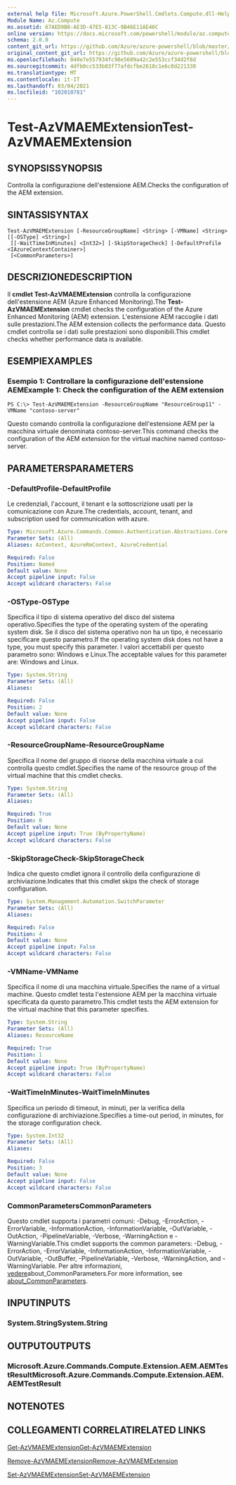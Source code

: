 ```yaml
---
external help file: Microsoft.Azure.PowerShell.Cmdlets.Compute.dll-Help.xml
Module Name: Az.Compute
ms.assetid: 67AED9B8-AE3D-47E5-813C-9B46E11AE46C
online version: https://docs.microsoft.com/powershell/module/az.compute/test-azvmaemextension
schema: 2.0.0
content_git_url: https://github.com/Azure/azure-powershell/blob/master/src/Compute/Compute/help/Test-AzVMAEMExtension.md
original_content_git_url: https://github.com/Azure/azure-powershell/blob/master/src/Compute/Compute/help/Test-AzVMAEMExtension.md
ms.openlocfilehash: 040e7e557934fc90e5609a42c2e553ccf34d2f8d
ms.sourcegitcommit: 4dfb0cc533b83f77afdcfbe2618c1e6c8d221330
ms.translationtype: MT
ms.contentlocale: it-IT
ms.lasthandoff: 03/04/2021
ms.locfileid: "102010781"
---
```

# <span data-ttu-id="da568-101">Test-AzVMAEMExtension</span><span class="sxs-lookup"><span data-stu-id="da568-101">Test-AzVMAEMExtension</span></span>

## <span data-ttu-id="da568-102">SYNOPSIS</span><span class="sxs-lookup"><span data-stu-id="da568-102">SYNOPSIS</span></span>
<span data-ttu-id="da568-103">Controlla la configurazione dell'estensione AEM.</span><span class="sxs-lookup"><span data-stu-id="da568-103">Checks the configuration of the AEM extension.</span></span>

## <span data-ttu-id="da568-104">SINTASSI</span><span class="sxs-lookup"><span data-stu-id="da568-104">SYNTAX</span></span>

```
Test-AzVMAEMExtension [-ResourceGroupName] <String> [-VMName] <String> [[-OSType] <String>]
 [[-WaitTimeInMinutes] <Int32>] [-SkipStorageCheck] [-DefaultProfile <IAzureContextContainer>]
 [<CommonParameters>]
```

## <span data-ttu-id="da568-105">DESCRIZIONE</span><span class="sxs-lookup"><span data-stu-id="da568-105">DESCRIPTION</span></span>
<span data-ttu-id="da568-106">Il **cmdlet Test-AzVMAEMExtension** controlla la configurazione dell'estensione AEM (Azure Enhanced Monitoring).</span><span class="sxs-lookup"><span data-stu-id="da568-106">The **Test-AzVMAEMExtension** cmdlet checks the configuration of the Azure Enhanced Monitoring (AEM) extension.</span></span>
<span data-ttu-id="da568-107">L'estensione AEM raccoglie i dati sulle prestazioni.</span><span class="sxs-lookup"><span data-stu-id="da568-107">The AEM extension collects the performance data.</span></span>
<span data-ttu-id="da568-108">Questo cmdlet controlla se i dati sulle prestazioni sono disponibili.</span><span class="sxs-lookup"><span data-stu-id="da568-108">This cmdlet checks whether performance data is available.</span></span>

## <span data-ttu-id="da568-109">ESEMPI</span><span class="sxs-lookup"><span data-stu-id="da568-109">EXAMPLES</span></span>

### <span data-ttu-id="da568-110">Esempio 1: Controllare la configurazione dell'estensione AEM</span><span class="sxs-lookup"><span data-stu-id="da568-110">Example 1: Check the configuration of the AEM extension</span></span>
```
PS C:\> Test-AzVMAEMExtension -ResourceGroupName "ResourceGroup11" -VMName "contoso-server"
```

<span data-ttu-id="da568-111">Questo comando controlla la configurazione dell'estensione AEM per la macchina virtuale denominata contoso-server.</span><span class="sxs-lookup"><span data-stu-id="da568-111">This command checks the configuration of the AEM extension for the virtual machine named contoso-server.</span></span>

## <span data-ttu-id="da568-112">PARAMETERS</span><span class="sxs-lookup"><span data-stu-id="da568-112">PARAMETERS</span></span>

### <span data-ttu-id="da568-113">-DefaultProfile</span><span class="sxs-lookup"><span data-stu-id="da568-113">-DefaultProfile</span></span>
<span data-ttu-id="da568-114">Le credenziali, l'account, il tenant e la sottoscrizione usati per la comunicazione con Azure.</span><span class="sxs-lookup"><span data-stu-id="da568-114">The credentials, account, tenant, and subscription used for communication with azure.</span></span>

```yaml
Type: Microsoft.Azure.Commands.Common.Authentication.Abstractions.Core.IAzureContextContainer
Parameter Sets: (All)
Aliases: AzContext, AzureRmContext, AzureCredential

Required: False
Position: Named
Default value: None
Accept pipeline input: False
Accept wildcard characters: False
```

### <span data-ttu-id="da568-115">-OSType</span><span class="sxs-lookup"><span data-stu-id="da568-115">-OSType</span></span>
<span data-ttu-id="da568-116">Specifica il tipo di sistema operativo del disco del sistema operativo.</span><span class="sxs-lookup"><span data-stu-id="da568-116">Specifies the type of the operating system of the operating system disk.</span></span>
<span data-ttu-id="da568-117">Se il disco del sistema operativo non ha un tipo, è necessario specificare questo parametro.</span><span class="sxs-lookup"><span data-stu-id="da568-117">If the operating system disk does not have a type, you must specify this parameter.</span></span>
<span data-ttu-id="da568-118">I valori accettabili per questo parametro sono: Windows e Linux.</span><span class="sxs-lookup"><span data-stu-id="da568-118">The acceptable values for this parameter are: Windows and Linux.</span></span>

```yaml
Type: System.String
Parameter Sets: (All)
Aliases:

Required: False
Position: 2
Default value: None
Accept pipeline input: False
Accept wildcard characters: False
```

### <span data-ttu-id="da568-119">-ResourceGroupName</span><span class="sxs-lookup"><span data-stu-id="da568-119">-ResourceGroupName</span></span>
<span data-ttu-id="da568-120">Specifica il nome del gruppo di risorse della macchina virtuale a cui controlla questo cmdlet.</span><span class="sxs-lookup"><span data-stu-id="da568-120">Specifies the name of the resource group of the virtual machine that this cmdlet checks.</span></span>

```yaml
Type: System.String
Parameter Sets: (All)
Aliases:

Required: True
Position: 0
Default value: None
Accept pipeline input: True (ByPropertyName)
Accept wildcard characters: False
```

### <span data-ttu-id="da568-121">-SkipStorageCheck</span><span class="sxs-lookup"><span data-stu-id="da568-121">-SkipStorageCheck</span></span>
<span data-ttu-id="da568-122">Indica che questo cmdlet ignora il controllo della configurazione di archiviazione.</span><span class="sxs-lookup"><span data-stu-id="da568-122">Indicates that this cmdlet skips the check of storage configuration.</span></span>

```yaml
Type: System.Management.Automation.SwitchParameter
Parameter Sets: (All)
Aliases:

Required: False
Position: 4
Default value: None
Accept pipeline input: False
Accept wildcard characters: False
```

### <span data-ttu-id="da568-123">-VMName</span><span class="sxs-lookup"><span data-stu-id="da568-123">-VMName</span></span>
<span data-ttu-id="da568-124">Specifica il nome di una macchina virtuale.</span><span class="sxs-lookup"><span data-stu-id="da568-124">Specifies the name of a virtual machine.</span></span>
<span data-ttu-id="da568-125">Questo cmdlet testa l'estensione AEM per la macchina virtuale specificata da questo parametro.</span><span class="sxs-lookup"><span data-stu-id="da568-125">This cmdlet tests the AEM extension for the virtual machine that this parameter specifies.</span></span>

```yaml
Type: System.String
Parameter Sets: (All)
Aliases: ResourceName

Required: True
Position: 1
Default value: None
Accept pipeline input: True (ByPropertyName)
Accept wildcard characters: False
```

### <span data-ttu-id="da568-126">-WaitTimeInMinutes</span><span class="sxs-lookup"><span data-stu-id="da568-126">-WaitTimeInMinutes</span></span>
<span data-ttu-id="da568-127">Specifica un periodo di timeout, in minuti, per la verifica della configurazione di archiviazione.</span><span class="sxs-lookup"><span data-stu-id="da568-127">Specifies a time-out period, in minutes, for the storage configuration check.</span></span>

```yaml
Type: System.Int32
Parameter Sets: (All)
Aliases:

Required: False
Position: 3
Default value: None
Accept pipeline input: False
Accept wildcard characters: False
```

### <span data-ttu-id="da568-128">CommonParameters</span><span class="sxs-lookup"><span data-stu-id="da568-128">CommonParameters</span></span>
<span data-ttu-id="da568-129">Questo cmdlet supporta i parametri comuni: -Debug, -ErrorAction, -ErrorVariable, -InformationAction, -InformationVariable, -OutVariable, -OutAction, -PipelineVariable, -Verbose, -WarningAction e -WarningVariable.</span><span class="sxs-lookup"><span data-stu-id="da568-129">This cmdlet supports the common parameters: -Debug, -ErrorAction, -ErrorVariable, -InformationAction, -InformationVariable, -OutVariable, -OutBuffer, -PipelineVariable, -Verbose, -WarningAction, and -WarningVariable.</span></span> <span data-ttu-id="da568-130">Per altre informazioni, [vedere](http://go.microsoft.com/fwlink/?LinkID=113216)about_CommonParameters.</span><span class="sxs-lookup"><span data-stu-id="da568-130">For more information, see [about_CommonParameters](http://go.microsoft.com/fwlink/?LinkID=113216).</span></span>

## <span data-ttu-id="da568-131">INPUT</span><span class="sxs-lookup"><span data-stu-id="da568-131">INPUTS</span></span>

### <span data-ttu-id="da568-132">System.String</span><span class="sxs-lookup"><span data-stu-id="da568-132">System.String</span></span>

## <span data-ttu-id="da568-133">OUTPUT</span><span class="sxs-lookup"><span data-stu-id="da568-133">OUTPUTS</span></span>

### <span data-ttu-id="da568-134">Microsoft.Azure.Commands.Compute.Extension.AEM.AEMTestResult</span><span class="sxs-lookup"><span data-stu-id="da568-134">Microsoft.Azure.Commands.Compute.Extension.AEM.AEMTestResult</span></span>

## <span data-ttu-id="da568-135">NOTE</span><span class="sxs-lookup"><span data-stu-id="da568-135">NOTES</span></span>

## <span data-ttu-id="da568-136">COLLEGAMENTI CORRELATI</span><span class="sxs-lookup"><span data-stu-id="da568-136">RELATED LINKS</span></span>

[<span data-ttu-id="da568-137">Get-AzVMAEMExtension</span><span class="sxs-lookup"><span data-stu-id="da568-137">Get-AzVMAEMExtension</span></span>](./Get-AzVMAEMExtension.md)

[<span data-ttu-id="da568-138">Remove-AzVMAEMExtension</span><span class="sxs-lookup"><span data-stu-id="da568-138">Remove-AzVMAEMExtension</span></span>](./Remove-AzVMAEMExtension.md)

[<span data-ttu-id="da568-139">Set-AzVMAEMExtension</span><span class="sxs-lookup"><span data-stu-id="da568-139">Set-AzVMAEMExtension</span></span>](./Set-AzVMAEMExtension.md)


